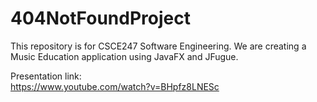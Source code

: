 # 404NotFoundProject
This repository is for CSCE247 Software Engineering.
We are creating a Music Education application using JavaFX and JFugue.

Presentation link:  
https://www.youtube.com/watch?v=BHpfz8LNESc